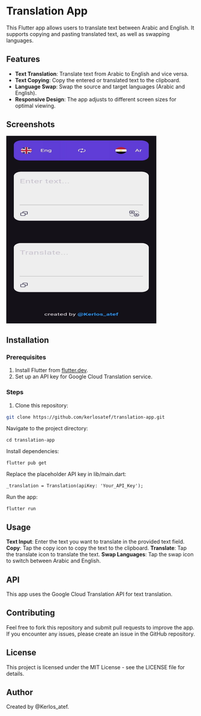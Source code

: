 # Translation App

This Flutter app allows users to translate text between Arabic and English. It supports copying and pasting translated text, as well as swapping languages.

## Features

- **Text Translation**: Translate text from Arabic to English and vice versa.
- **Text Copying**: Copy the entered or translated text to the clipboard.
- **Language Swap**: Swap the source and target languages (Arabic and English).
- **Responsive Design**: The app adjusts to different screen sizes for optimal viewing.

## Screenshots

<img src="assets/screenshots/screenshots.jpg" width="400" height="500">

## Installation

### Prerequisites

1. Install Flutter from [flutter.dev](https://flutter.dev).
2. Set up an API key for Google Cloud Translation service.

### Steps

1. Clone this repository:
```bash
git clone https://github.com/kerlosatef/translation-app.git
```
Navigate to the project directory:
```
cd translation-app
```
Install dependencies:
```
flutter pub get
```
Replace the placeholder API key in lib/main.dart:
```
_translation = Translation(apiKey: 'Your_API_Key');
```
Run the app:
```
flutter run
```

## Usage
**Text Input**: Enter the text you want to translate in the provided text field.
**Copy**: Tap the copy icon to copy the text to the clipboard.
**Translate**: Tap the translate icon to translate the text.
**Swap Languages**: Tap the swap icon to switch between Arabic and English.

## API
This app uses the Google Cloud Translation API for text translation.

## Contributing
Feel free to fork this repository and submit pull requests to improve the app. If you encounter any issues, please create an issue in the GitHub repository.

## License
This project is licensed under the MIT License - see the LICENSE file for details.

## Author
Created by @Kerlos_atef.


